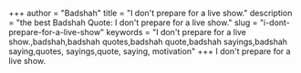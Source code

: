 +++
author = "Badshah"
title = "I don't prepare for a live show."
description = "the best Badshah Quote: I don't prepare for a live show."
slug = "i-dont-prepare-for-a-live-show"
keywords = "I don't prepare for a live show.,badshah,badshah quotes,badshah quote,badshah sayings,badshah saying,quotes, sayings,quote, saying, motivation"
+++
I don't prepare for a live show.
